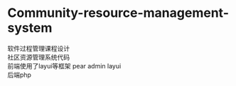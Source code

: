 # Community-resource-management-system
软件过程管理课程设计  
社区资源管理系统代码  
前端使用了layui等框架 pear admin layui  
后端php  
